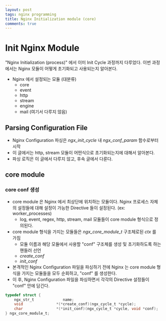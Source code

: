 ```yaml
---
layout: post
tags: nginx programming
title: Nginx Initialization module (core)
comments: true
---
```



# Init Nginx Module

"Nginx Initialization (process)" 에서 이미 Init Cycle 과정까지 다루었다.
이번 과정에서는 Nginx 모듈이 어떻게 초기화되고 사용되는지 알아본다.

* Nginx 에서 설정되는 모듈 (대분류)
    * core
    * event
    * http
    * stream
    * engine
    * mail (여기서 다루지 않음)



## Parsing Configuration File

* Nginx Configuration 파싱은 *ngx_init_cycle* 내 *ngx_conf_param* 함수로부터 시작
* 이 글에서는 http, stream 모듈이 어떤식으로 초기화되는지에 대해서 알아본다.
* 파싱 로직은 이 글에서 다루지 않고, 후속 글에서 다룬다.

## core module

### core conf 생성

* core module 은 Nginx 에서 최상단에 위치하는 모듈이다. Nginx 프로세스 자체의 설정들에 대해
  설정이 가능한 Directive 들이 설정된다. (ex: worker_processes)
    * log, event, regex, http, stream, mail 모듈들이 core module 형식으로 정의된다.
* core module 형식을 가지는 모듈들은 *ngx_core_module_t* 구조체로된 *ctx* 를 가짐
    * 모듈 이름과 해당 모듈에서 사용할 "conf" 구조체를 생성 및 초기화하도록 하는 핸들러 선언
    * *create_conf*
    * *init_conf*
* 본격적인 Nginx Configuration 파일을 파싱하기 전에 Nginx 는 core module 형식을 가지는
  모듈들을 모두 순회하고, "conf" 를 생성한다.
* 이 후, Nginx Configuration 파일을 파싱하면서 각각의 Directive 설정들이 "conf" 안에 담긴다.

```c
typedef struct {
    ngx_str_t             name;
    void               *(*create_conf)(ngx_cycle_t *cycle);
    char               *(*init_conf)(ngx_cycle_t *cycle, void *conf);
} ngx_core_module_t;
```
